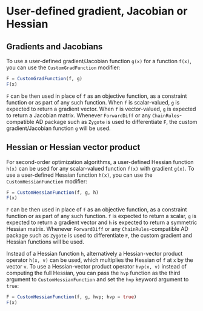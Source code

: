 # User-defined gradient, Jacobian or Hessian

## Gradients and Jacobians

To use a user-defined gradient/Jacobian function `g(x)` for a function `f(x)`, you can use the `CustomGradFunction` modifier:
```julia
F = CustomGradFunction(f, g)
F(x)
```
`F` can be then used in place of `f` as an objective function, as a constraint function or as part of any such function. When `f` is scalar-valued, `g` is expected to return a gradient vector. When `f` is vector-valued, `g` is expected to return a Jacobian matrix. Whenever `ForwardDiff` or any `ChainRules`-compatible AD package such as `Zygote` is used to differentiate `F`, the custom gradient/Jacobian function `g` will be used.

## Hessian or Hessian vector product

For second-order optimization algorithms, a user-defined Hessian function `h(x)` can be used for any scalar-valued function `f(x)` with gradient `g(x)`. To use a user-defined Hessian function `h(x)`, you can use the `CustomHessianFunction` modifier:
```julia
F = CustomHessianFunction(f, g, h)
F(x)
```
`F` can be then used in place of `f` as an objective function, as a constraint function or as part of any such function. `f` is expected to return a scalar, `g` is expected to return a gradient vector and `h` is expected to return a symmetric Hessian matrix. Whenever `ForwardDiff` or any `ChainRules`-compatible AD package such as `Zygote` is used to differentiate `F`, the custom gradient and Hessian functions will be used.

Instead of a Hessian function `h`, alternatively a Hessian-vector product operator `h(x, v)` can be used, which multiplies the Hessian of `f` at `x` by the vector `v`. To use a Hessian-vector product operator `hvp(x, v)` instead of computing the full Hessian, you can pass the `hvp` function as the third argument to `CustomHessianFunction` and set the `hvp` keyword argument to `true`:
```julia
F = CustomHessianFunction(f, g, hvp; hvp = true)
F(x)
```
